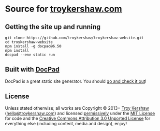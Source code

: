 # Source for [troykershaw.com](http://troykershaw.com)

## Getting the site up and running
```
git clone https://github.com/troykershaw/troykershaw-website.git
cd troykershaw-website
npm install -g docpad@6.50
npm install
docpad --env static run
```

## Built with [DocPad](http://docpad.org)
DocPad is a great static site generator. You should [go and check it out](http://docpad.org)!

## License
Unless stated otherwise; all works are Copyright © 2013+ [Troy Kershaw](http://troykershaw.com) (<hello@troykershaw.com>) and licensed [permissively](http://en.wikipedia.org/wiki/Permissive_free_software_licence) under the [MIT License](http://creativecommons.org/licenses/MIT/) for code and the [Creative Commons Attribution 3.0 Unported License](http://creativecommons.org/licenses/by/3.0/) for everything else (including content, media and design), enjoy!